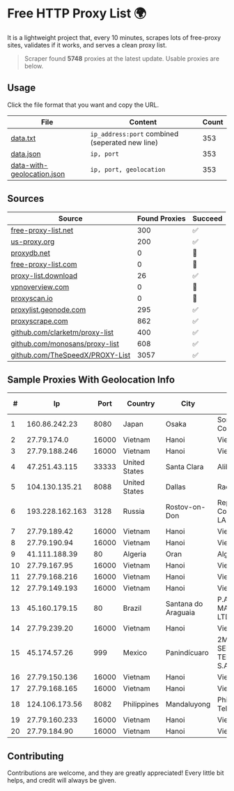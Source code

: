 
# Free HTTP Proxy List 🌍

It is a lightweight project that, every 10 minutes, scrapes lots of free-proxy sites, validates if it works, and serves a clean proxy list.


> Scraper found **5748** proxies at the latest update. Usable proxies are below.

## Usage

Click the file format that you want and copy the URL.


|File|Content|Count|
|----|-------|-----|
|[data.txt](https://raw.githubusercontent.com/themiralay/Proxy-List-World/master/data.txt)|`ip_address:port` combined (seperated new line)|353|
|[data.json](https://raw.githubusercontent.com/themiralay/Proxy-List-World/master/data.json)|`ip, port`|353|
|[data-with-geolocation.json](https://raw.githubusercontent.com/themiralay/Proxy-List-World/master/data-with-geolocation.json)|`ip, port, geolocation`|353|

## Sources

|Source|Found Proxies|Succeed|
|------|-------------|-------|
|[free-proxy-list.net](https://free-proxy-list.net)|300|✅|
|[us-proxy.org](https://www.us-proxy.org)|200|✅|
|[proxydb.net](http://proxydb.net)|0|🚫|
|[free-proxy-list.com](https://free-proxy-list.com/?page=&port=&type%5B%5D=http&type%5B%5D=https&up_time=0&search=Search)|0|🚫|
|[proxy-list.download](https://www.proxy-list.download/HTTP)|26|✅|
|[vpnoverview.com](https://vpnoverview.com/privacy/anonymous-browsing/free-proxy-servers)|0|🚫|
|[proxyscan.io](https://www.proxyscan.io)|0|🚫|
|[proxylist.geonode.com](https://proxylist.geonode.com/api/proxy-list?limit=300&page=1&sort_by=lastChecked&sort_type=desc&protocols=http,https)|295|✅|
|[proxyscrape.com](https://api.proxyscrape.com/v2/?request=displayproxies&protocol=http&timeout=10000&country=all&ssl=all&anonymity=all)|862|✅|
|[github.com/clarketm/proxy-list](https://raw.githubusercontent.com/clarketm/proxy-list/master/proxy-list-raw.txt)|400|✅|
|[github.com/monosans/proxy-list](https://raw.githubusercontent.com/monosans/proxy-list/main/proxies/http.txt)|608|✅|
|[github.com/TheSpeedX/PROXY-List](https://raw.githubusercontent.com/TheSpeedX/PROXY-List/master/http.txt)|3057|✅|


## Sample Proxies With Geolocation Info

|#|Ip|Port|Country|City|Internet Service Provider|
|-|--|----|-------|----|-------------------------|
|1|160.86.242.23|8080|Japan|Osaka|Sony Network Communications Inc|
|2|27.79.174.0|16000|Vietnam|Hanoi|Viettel Corporation|
|3|27.79.188.246|16000|Vietnam|Hanoi|Viettel Corporation|
|4|47.251.43.115|33333|United States|Santa Clara|Alibaba Cloud LLC|
|5|104.130.135.21|8088|United States|Dallas|Rackspace Hosting|
|6|193.228.162.163|3128|Russia|Rostov-on-Don|Republican Digital Communications Office LAN|
|7|27.79.189.42|16000|Vietnam|Hanoi|Viettel Corporation|
|8|27.79.190.94|16000|Vietnam|Hanoi|Viettel Corporation|
|9|41.111.188.39|80|Algeria|Oran|Algerie Telecom|
|10|27.79.167.95|16000|Vietnam|Hanoi|Viettel Corporation|
|11|27.79.168.216|16000|Vietnam|Hanoi|Viettel Corporation|
|12|27.79.149.193|16000|Vietnam|Hanoi|Viettel Corporation|
|13|45.160.179.15|80|Brazil|Santana do Araguaia|P.A THOMAZ MARCELINO & CIA EPP LTDA|
|14|27.79.239.20|16000|Vietnam|Hanoi|Viettel Corporation|
|15|45.174.57.26|999|Mexico|Panindícuaro|2M INGENIERIA Y SERVICIOS EN TELECOMUNICACIONES S.A. DE C.V|
|16|27.79.150.136|16000|Vietnam|Hanoi|Viettel Corporation|
|17|27.79.168.165|16000|Vietnam|Hanoi|Viettel Corporation|
|18|124.106.173.56|8082|Philippines|Mandaluyong|Philippine Long Distance Telephone Co.|
|19|27.79.160.233|16000|Vietnam|Hanoi|Viettel Corporation|
|20|27.79.184.90|16000|Vietnam|Hanoi|Viettel Corporation|



## Contributing

Contributions are welcome, and they are greatly appreciated! Every
little bit helps, and credit will always be given.


